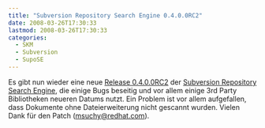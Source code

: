 ```yaml
---
title: "Subversion Repository Search Engine 0.4.0.0RC2"
date: 2008-03-26T17:30:33
lastmod: 2008-03-26T17:30:33
categories:
  - SKM
  - Subversion
  - SupoSE
---
```

Es gibt nun wieder eine neue <a href="http://supose.soebes.de/milestone/0.4.0%20Mars"  title="Release 0.4.0.0RC2">Release 0.4.0.0RC2</a> der <a href="http://supose.soebes.de"  title="SupoSE">Subversion Repository Search Engine</a>, 
die einige Bugs beseitig und vor allem einige 3rd Party Bibliotheken neueren Datums nutzt. Ein Problem ist vor allem aufgefallen, dass Dokumente ohne Dateierweiterung nicht gescannt wurden. Vielen Dank für den Patch (msuchy@redhat.com). 
